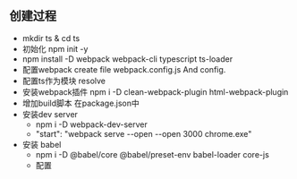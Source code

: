 ## 创建过程
* mkdir ts  & cd ts
* 初始化 npm init -y  
* npm install -D webpack webpack-cli typescript ts-loader
* 配置webpack create file webpack.config.js And config.  
* 配置ts作为模块 resolve 
* 安装webpack插件 npm i -D clean-webpack-plugin html-webpack-plugin 
* 增加build脚本 在package.json中  
* 安装dev server 
  * npm i -D webpack-dev-server 
  * "start": "webpack serve --open --open 3000 chrome.exe" 
* 安装 babel 
  * npm i -D @babel/core @babel/preset-env babel-loader core-js 
  * 配置 